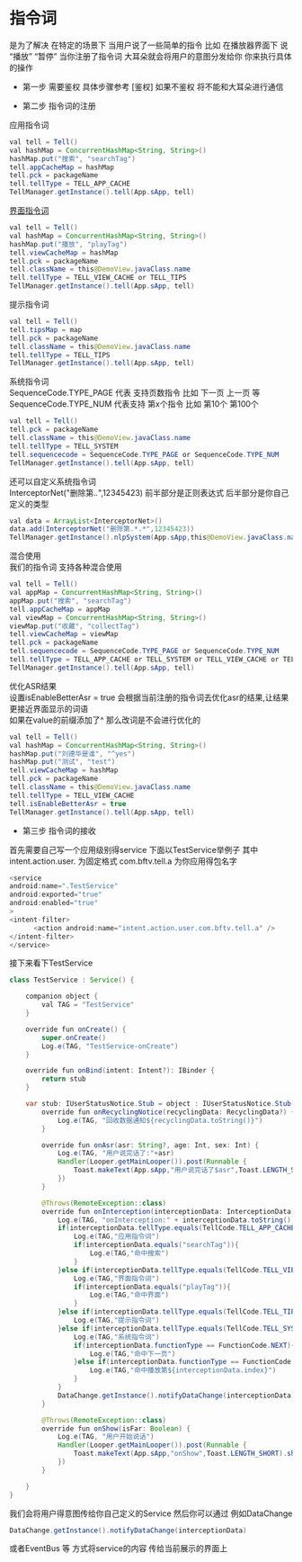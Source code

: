 # 指令词
是为了解决 在特定的场景下 当用户说了一些简单的指令 比如 在播放器界面下 说 “播放” “暂停” 当你注册了指令词 大耳朵就会将用户的意图分发给你 你来执行具体的操作 <br>

- 第一步 需要鉴权 具体步骤参考 [鉴权] 如果不鉴权 将不能和大耳朵进行通信

- 第二步 指令词的注册


应用指令词
```java
val tell = Tell()
val hashMap = ConcurrentHashMap<String, String>()
hashMap.put("搜索", "searchTag")
tell.appCacheMap = hashMap
tell.pck = packageName
tell.tellType = TELL_APP_CACHE
TellManager.getInstance().tell(App.sApp, tell)
```
[界面指令词](https://github.com/RiverrunNetwork/voicelink/blob/master/view_cache_detail.md)
```java
val tell = Tell()
val hashMap = ConcurrentHashMap<String, String>()
hashMap.put("播放", "playTag")
tell.viewCacheMap = hashMap
tell.pck = packageName
tell.className = this@DemoView.javaClass.name
tell.tellType = TELL_VIEW_CACHE or TELL_TIPS
TellManager.getInstance().tell(App.sApp, tell)
```
提示指令词
```java
val tell = Tell()
tell.tipsMap = map
tell.pck = packageName
tell.className = this@DemoView.javaClass.name
tell.tellType = TELL_TIPS
TellManager.getInstance().tell(App.sApp, tell)
```
系统指令词 <br>
SequenceCode.TYPE_PAGE 代表 支持页数指令 比如 下一页 上一页 等<br>
SequenceCode.TYPE_NUM 代表支持 第x个指令 比如 第10个 第100个 <br>
```java
val tell = Tell()
tell.pck = packageName
tell.className = this@DemoView.javaClass.name
tell.tellType = TELL_SYSTEM
tell.sequencecode = SequenceCode.TYPE_PAGE or SequenceCode.TYPE_NUM
TellManager.getInstance().tell(App.sApp, tell)
```
还可以自定义系统指令词<br>
InterceptorNet("删除第.*.*",12345423) 前半部分是正则表达式 后半部分是你自己定义的类型<br>
```java
val data = ArrayList<InterceptorNet>()
data.add(InterceptorNet("删除第.*.*",12345423))
TellManager.getInstance().nlpSystem(App.sApp,this@DemoView.javaClass.name,data)
```
混合使用<br>
我们的指令词 支持各种混合使用
```java
val tell = Tell()
val appMap = ConcurrentHashMap<String, String>()
appMap.put("搜索", "searchTag")
tell.appCacheMap = appMap
val viewMap = ConcurrentHashMap<String, String>()
viewMap.put("收藏", "collectTag")
tell.viewCacheMap = viewMap
tell.pck = packageName
tell.sequencecode = SequenceCode.TYPE_PAGE or SequenceCode.TYPE_NUM
tell.tellType = TELL_APP_CACHE or TELL_SYSTEM or TELL_VIEW_CACHE or TELL_TIPS
TellManager.getInstance().tell(App.sApp, tell)
```
优化ASR结果<br>
设置isEnableBetterAsr = true 会根据当前注册的指令词去优化asr的结果,让结果更接近界面显示的词语<br>
如果在value的前缀添加了^ 那么改词是不会进行优化的<br>
```java
val tell = Tell()
val hashMap = ConcurrentHashMap<String, String>()
hashMap.put("刘德华是谁", "^yes")
hashMap.put("测试", "test")
tell.viewCacheMap = hashMap
tell.pck = packageName
tell.className = this@DemoView.javaClass.name
tell.tellType = TELL_VIEW_CACHE
tell.isEnableBetterAsr = true
TellManager.getInstance().tell(App.sApp, tell)
```
- 第三步 指令词的接收

首先需要自己写一个应用级别得service 下面以TestService举例子 其中intent.action.user. 为固定格式 com.bftv.tell.a 为你应用得包名字
```java
<service
android:name=".TestService"
android:exported="true"
android:enabled="true"
>
<intent-filter>
      <action android:name="intent.action.user.com.bftv.tell.a" />
</intent-filter>
</service>
```
接下来看下TestService
```java
class TestService : Service() {

    companion object {
        val TAG = "TestService"
    }

    override fun onCreate() {
        super.onCreate()
        Log.e(TAG, "TestService-onCreate")
    }

    override fun onBind(intent: Intent?): IBinder {
        return stub
    }

    var stub: IUserStatusNotice.Stub = object : IUserStatusNotice.Stub() {
        override fun onRecyclingNotice(recyclingData: RecyclingData?) {
            Log.e(TAG, "回收数据通知${recyclingData.toString()}")
        }

        override fun onAsr(asr: String?, age: Int, sex: Int) {
            Log.e(TAG, "用户说完话了:"+asr)
            Handler(Looper.getMainLooper()).post(Runnable {
                Toast.makeText(App.sApp,"用户说完话了$asr",Toast.LENGTH_SHORT).show()
            })
        }

        @Throws(RemoteException::class)
        override fun onInterception(interceptionData: InterceptionData) {
            Log.e(TAG, "onInterception:" + interceptionData.toString())
            if(interceptionData.tellType.equals(TellCode.TELL_APP_CACHE)){
                Log.e(TAG,"应用指令词")
                if(interceptionData.equals("searchTag")){
                    Log.e(TAG,"命中搜索")
                }
            }else if(interceptionData.tellType.equals(TellCode.TELL_VIEW_CACHE)){
                Log.e(TAG,"界面指令词")
                if(interceptionData.equals("playTag")){
                    Log.e(TAG,"命中界面")
                }
            }else if(interceptionData.tellType.equals(TellCode.TELL_TIPS)){
                Log.e(TAG,"提示指令词")
            }else if(interceptionData.tellType.equals(TellCode.TELL_SYSTEM)){
                Log.e(TAG,"系统指令词")
                if(interceptionData.functionType == FunctionCode.NEXT){
                    Log.e(TAG,"命中下一页")
                }else if(interceptionData.functionType == FunctionCode.PLAY){
                    Log.e(TAG,"命中播放第${interceptionData.index}")
                }
            }
            DataChange.getInstance().notifyDataChange(interceptionData)
        }

        @Throws(RemoteException::class)
        override fun onShow(isFar: Boolean) {
            Log.e(TAG, "用户开始说话")
            Handler(Looper.getMainLooper()).post(Runnable {
                Toast.makeText(App.sApp,"onShow",Toast.LENGTH_SHORT).show()
            })
        }

    }
}
```
我们会将用户得意图传给你自己定义的Service 然后你可以通过 例如DataChange
```java
DataChange.getInstance().notifyDataChange(interceptionData)
```
或者EventBus 等 方式将service的内容 传给当前展示的界面上

